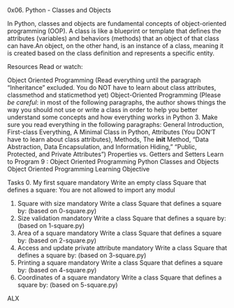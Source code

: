 0x06. Python - Classes and Objects

In Python, classes and objects are fundamental concepts of object-oriented programming
(OOP). A class is like a blueprint or template that defines the attributes (variables) and
behaviors (methods) that an object of that class can have.An object, on the other hand,
is an instance of a class, meaning it is created based 
on the class definition and represents a specific entity.

Resources
Read or watch:

Object Oriented Programming (Read everything until the paragraph “Inheritance” excluded. You do NOT have to learn about class attributes, classmethod and staticmethod yet)
Object-Oriented Programming (Please *be careful*: in most of the following paragraphs, the author shows things the way you should not use or write a class in order to help you better understand some concepts and how everything works in Python 3. Make sure you read everything in the following paragraphs: General Introduction, First-class Everything, A Minimal Class in Python, Attributes (You DON’T have to learn about class attributes), Methods, The __init__ Method, “Data Abstraction, Data Encapsulation, and Information Hiding,” “Public, Protected, and Private Attributes”)
Properties vs. Getters and Setters
Learn to Program 9 : Object Oriented Programming
Python Classes and Objects
Object Oriented Programming
Learning Objective

Tasks
0. My first square
mandatory
Write an empty class Square that defines a square:
You are not allowed to import any modul

1. Square with size
mandatory
Write a class Square that defines a square by: (based on 0-square.py)
2. Size validation
mandatory
Write a class Square that defines a square by: (based on 1-square.py)
3. Area of a square
mandatory
Write a class Square that defines a square by: (based on 2-square.py)
4. Access and update private attribute
mandatory
Write a class Square that defines a square by: (based on 3-square.py)
5. Printing a square
mandatory
Write a class Square that defines a square by: (based on 4-square.py)
6. Coordinates of a square
mandatory
Write a class Square that defines a square by: (based on 5-square.py)

ALX
